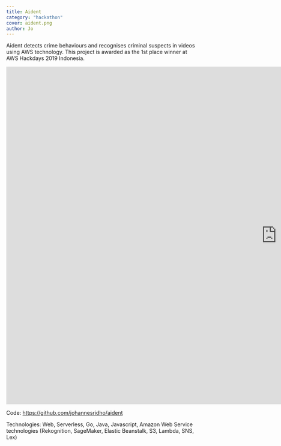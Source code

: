 ```yaml
---
title: Aident
category: "hackathon"
cover: aident.png
author: Jo
---
```


Aident detects crime behaviours and recognises criminal suspects in videos using AWS technology. This project is 
awarded as the 1st place winner at AWS Hackdays 2019 Indonesia.

<iframe width="1440" height="900" src="https://www.youtube.com/embed/ouTdvoKeZaE" frameborder="0" allow="accelerometer; encrypted-media; gyroscope; picture-in-picture" allowfullscreen></iframe>

Code: https://github.com/johannesridho/aident

Technologies: Web, Serverless, Go, Java, Javascript, Amazon Web Service technologies (Rekognition, SageMaker, Elastic 
Beanstalk, S3, Lambda, SNS, Lex) 
